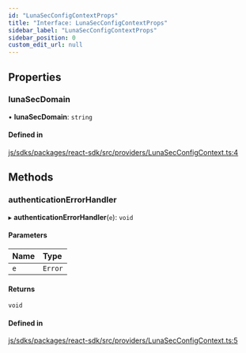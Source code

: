 ```yaml
---
id: "LunaSecConfigContextProps"
title: "Interface: LunaSecConfigContextProps"
sidebar_label: "LunaSecConfigContextProps"
sidebar_position: 0
custom_edit_url: null
---
```


## Properties

### lunaSecDomain

• **lunaSecDomain**: `string`

#### Defined in

[js/sdks/packages/react-sdk/src/providers/LunaSecConfigContext.ts:4](https://github.com/refinery-labs/lunasec-node-monorepo/blob/b89e445/js/sdks/packages/react-sdk/src/providers/LunaSecConfigContext.ts#L4)

## Methods

### authenticationErrorHandler

▸ **authenticationErrorHandler**(`e`): `void`

#### Parameters

| Name | Type |
| :------ | :------ |
| `e` | `Error` |

#### Returns

`void`

#### Defined in

[js/sdks/packages/react-sdk/src/providers/LunaSecConfigContext.ts:5](https://github.com/refinery-labs/lunasec-node-monorepo/blob/b89e445/js/sdks/packages/react-sdk/src/providers/LunaSecConfigContext.ts#L5)

